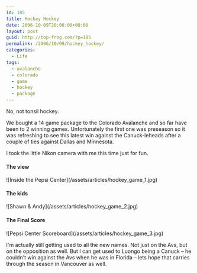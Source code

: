 ```yaml
---
id: 185
title: Hockey Hockey
date: 2006-10-09T20:06:00+00:00
layout: post
guid: http://top-frog.com/?p=185
permalink: /2006/10/09/hockey_hockey/
categories:
  - Life
tags:
  - avalanche
  - colorado
  - game
  - hockey
  - package
---
```

No, not tonsil hockey.

We bought a 14 game package to the Colorado Avalanche and so far have been to 2 winning games. Unfortunately the first one was preseason so it was refreshing to see this latest win against the Canuck-leheads after a couple of ties against Dallas and Minnesota.

I took the little Nikon camera with me this time just for fun.

#### The view

<span class="frame">
  ![Inside the Pepsi Center](/assets/articles/hockey_game_1.jpg)
</span>

#### The kids

<span class="frame">
  ![Shawn & Andy](/assets/articles/hockey_game_2.jpg)
</span>

#### The Final Score

<span class="frame">
  ![Pepsi Center Scoreboard](/assets/articles/hockey_game_3.jpg)
</span>

I'm actually still getting used to all the new names. Not just on the Avs, but on the opposition as well. But I can get used to Luongo being a Canuck – he couldn't win against the Avs when he was in Florida – lets hope that carries through the season in Vancouver as well.